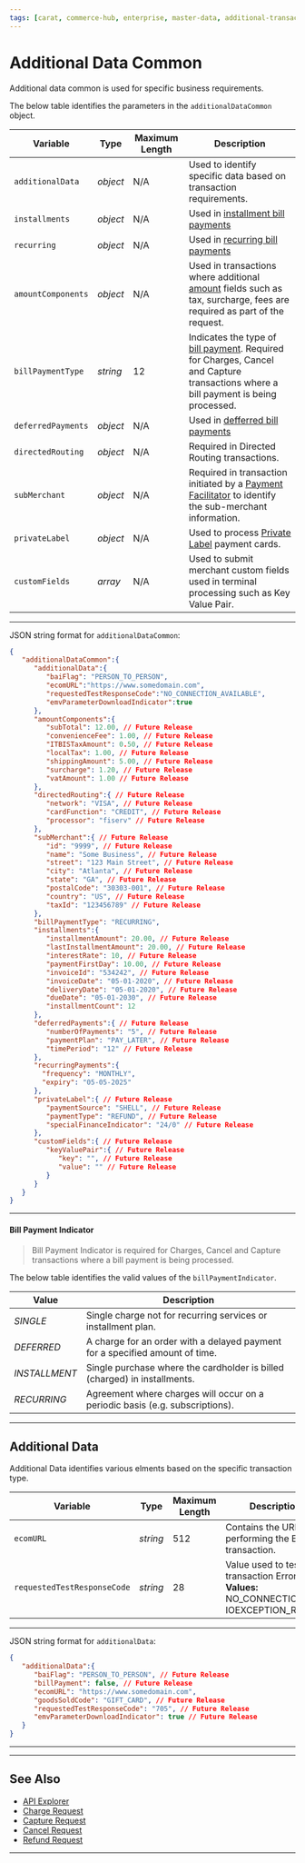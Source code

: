 ```yaml
---
tags: [carat, commerce-hub, enterprise, master-data, additional-transaction-data]
---
```


# Additional Data Common

Additional data common is used for specific business requirements.
<!--
type: tab
titles: additionalDataCommon, JSON Example
-->


The below table identifies the parameters in the `additionalDataCommon` object.

| Variable | Type | Maximum Length | Description |
| -------- | -- | ------------ | ------------------ |
| `additionalData` | *object* | N/A | Used to identify specific data based on transaction requirements. |
| `installments` | *object* | N/A | Used in [installment bill payments](?path=docs/Resources/Guides/Bill-Payments/Installment-Payment.md) |
| `recurring` | *object* | N/A | Used in [recurring bill payments](?path=docs/Resources/Guides/Bill-Payments/Recurring-Payment.md) |
| `amountComponents` | *object* | N/A | Used in transactions where additional [amount](?path=docs/Resources/Master-Data/Amount-Components.md) fields such as tax, surcharge, fees are required as part of the request. |
| `billPaymentType` | *string* | 12 | Indicates the type of [bill payment](#bill-payment-indicator). Required for Charges, Cancel and Capture transactions where a bill payment is being processed. | 
| `deferredPayments` | *object* | N/A | Used in [defferred bill payments](?path=docs/Resources/Guides/Bill-Payments/Deferred-Payment.md) |
| `directedRouting` | *object* | N/A | Required in Directed Routing transactions. |
| `subMerchant` | *object* | N/A | Required in transaction initiated by a [Payment Facilitator](?path=docs/Resources/Guides/Industry-Verticals/Payment-Faciliator.md) to identify the sub-merchant information. |
| `privateLabel` | *object* | N/A | Used to process [Private Label](?path=docs/Resources/Guides/Payment-Sources/Private-Label.md) payment cards. |
| `customFields` | *array* | N/A | Used to submit merchant custom fields used in terminal processing such as Key Value Pair. |


---


<!--
type: tab
-->


JSON string format for `additionalDataCommon`:

```json
{
   "additionalDataCommon":{
      "additionalData":{
         "baiFlag": "PERSON_TO_PERSON",
         "ecomURL":"https://www.somedomain.com",
         "requestedTestResponseCode":"NO_CONNECTION_AVAILABLE",
         "emvParameterDownloadIndicator":true
      },
      "amountComponents":{
         "subTotal": 12.00, // Future Release
         "convenienceFee": 1.00, // Future Release
         "ITBISTaxAmount": 0.50, // Future Release
         "localTax": 1.00, // Future Release
         "shippingAmount": 5.00, // Future Release
         "surcharge": 1.20, // Future Release
         "vatAmount": 1.00 // Future Release
      },
      "directedRouting":{ // Future Release
         "network": "VISA", // Future Release
         "cardFunction": "CREDIT", // Future Release
         "processor": "fiserv" // Future Release
      },
      "subMerchant":{ // Future Release
         "id": "9999", // Future Release
         "name": "Some Business", // Future Release
         "street": "123 Main Street", // Future Release
         "city": "Atlanta", // Future Release
         "state": "GA", // Future Release
         "postalCode": "30303-001", // Future Release
         "country": "US", // Future Release
         "taxId": "123456789" // Future Release
      },
      "billPaymentType": "RECURRING",
      "installments":{
         "installmentAmount": 20.00, // Future Release
         "lastInstallmentAmount": 20.00, // Future Release
         "interestRate": 10, // Future Release
         "paymentFirstDay": 10.00, // Future Release
         "invoiceId": "534242", // Future Release
         "invoiceDate": "05-01-2020", // Future Release
         "deliveryDate": "05-01-2020", // Future Release
         "dueDate": "05-01-2030", // Future Release
         "installmentCount": 12 
      },
      "deferredPayments":{ // Future Release
         "numberOfPayments": "5", // Future Release
         "paymentPlan": "PAY_LATER", // Future Release
         "timePeriod": "12" // Future Release
      },
      "recurringPayments":{
        "frequency": "MONTHLY",
        "expiry": "05-05-2025"
      },
      "privateLabel":{ // Future Release
         "paymentSource": "SHELL", // Future Release
         "paymentType": "REFUND", // Future Release
         "specialFinanceIndicator": "24/0" // Future Release
      },
      "customFields":{ // Future Release
         "keyValuePair":{ // Future Release
            "key": "", // Future Release
            "value": "" // Future Release
         }
      }
   }
}
```

<!-- type: tab-end -->

---

#### Bill Payment Indicator

<!-- theme: warning -->
> Bill Payment Indicator is required for Charges, Cancel and Capture transactions where a bill payment is being processed.

The below table identifies the valid values of the `billPaymentIndicator`.

| Value | Description |
| ----- | ----- |
| *SINGLE* | Single charge not for recurring services or installment plan. |
| *DEFERRED* | A charge for an order with a delayed payment for a specified amount of time. |
| *INSTALLMENT* | Single purchase where the cardholder is billed (charged) in installments. |
| *RECURRING* | Agreement where charges will occur on a periodic basis (e.g. subscriptions). |

---

## Additional Data

Additional Data identifies various elments based on the specific transaction type.
<!--
type: tab
titles: additionalData, JSON Example
-->


| Variable | Type | Maximum Length | Description/Values |
| ----- | ----- | ----- | ----- |
| `ecomURL` | *string* | 512 | Contains the URL of the site performing the Ecommerce transaction. |
| `requestedTestResponseCode` | *string* | 28 | Value used to test/replicate a transaction Error. **Valid Values:** NO_CONNECTION_AVAILABLE, IOEXCEPTION_RECEIVED.|

<!---
| `baiFlag` | *string* | 31 | Visa required [Business Application Identifier](#business-application-identifier) (BAI) used to identify the intended use of a [disbursement](?path=docs/Resources/Guides/Disbursement.md). |
| `emvParameterDownloadIndicator` | *boolean* |  N/A  | Indicator if EMV Parameter has to be downloaded, sent as part of Auth/Sale Response.|
-->

---

<!--
type: tab
-->


JSON string format for `additionalData`:

```json
{
   "additionalData":{
      "baiFlag": "PERSON_TO_PERSON", // Future Release
      "billPayment": false, // Future Release
      "ecomURL": "https://www.somedomain.com",
      "goodsSoldCode": "GIFT_CARD", // Future Release
      "requestedTestResponseCode": "705", // Future Release
      "emvParameterDownloadIndicator": true // Future Release
   }
}
```

<!-- type: tab-end -->

---

<!---
#### Business Application Identifier
The BAI determines the data carried in the message, the limits and economics that may apply to the transaction, and may be used by the sending and/or receiving issuer to make an authorization decision. Below table identifies the valid values of `baiFlag`.

| Value | Description |
| ----- | ----- |
| *PERSON_TO_PERSON* | Person to person initiated. |
| *PERSON_TO_PERSON_BANK_INITIATED* | Person to person bank initiated. |
| *BUSINESS_TO_BUSINESS* | Business to business initiated. |
| *DIGITAL_WALLET* | Digital Wallet transfer. |
| *ACCOUNT_TO_ACCOUNT* | Account to account transfer. |
| *TOP_OFF* | Account top off or reload. |
| *ACCOUNT_VERIFICATION* | [Account verification](?path=docs/Resources/API-Documents/Payments_VAS/Verification.md) or $0.00 auth. |
| *FUNDS_TRANSFER* | Funds Transfer. |
| *DISBURSEMENT* | Funds disbursement or payout. |
| *GAMBLING_PAYOUT* | Gambling payout non-online. |
| *GAMBLING_PAYOUT_ONLINE* | Online gambling payout. |
-->

---

## See Also

- [API Explorer](../api/?type=post&path=/payments/v1/charges)
- [Charge Request](?path=docs/Resources/API-Documents/Payments/Charges.md)
- [Capture Request](?path=docs/Resources/API-Documents/Payments/Capture.md)
- [Cancel Request](?path=docs/Resources/API-Documents/Payments/Cancel.md)
- [Refund Request](?path=docs/Resources/API-Documents/Payments/Refund.md)

<!---
- [Credit Request](?path=docs/Resources/API-Documents/Payments/Credit.md)
- [Forced Post](?path=docs/Resources/API-Documents/Payments/Forced.md)
-->

--- 
